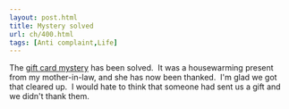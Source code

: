 ```yaml
---
layout: post.html
title: Mystery solved
url: ch/400.html
tags: [Anti complaint,Life]
---
```

The [gift card mystery](http://www.blog.complainthub.com/?p=398) has been solved.  It was a housewarming present from my mother-in-law, and she has now been thanked.  I'm glad we got that cleared up.  I would hate to think that someone had sent us a gift and we didn't thank them.
